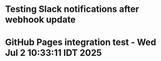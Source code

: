 # Testing Slack notifications after webhook update
# GitHub Pages integration test - Wed Jul  2 10:33:11 IDT 2025
